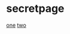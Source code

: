 # secretpage

[one](https://yandex.ru/video/touch/search?text=%D0%BF%D0%BE%D0%BA%D0%B0%D0%B6%D0%B8%20%D0%BF%D0%B8%D1%81%D1%8C%D0%BA%D1%83)
[two](https://yandex.ru/video/search?text=%D0%BF%D0%BE%D0%BA%D0%B0%D0%B6%D0%B8%20%D0%BF%D0%B8%D1%81%D1%8C%D0%BA%D1%83%20%D0%B2%20%D1%88%D0%BA%D0%BE%D0%BB%D0%B5)
